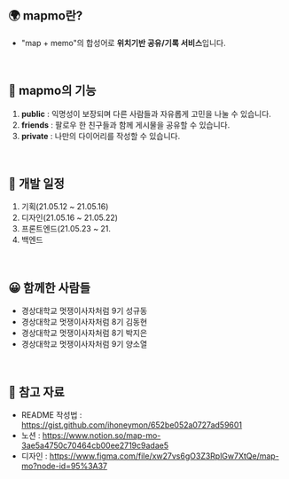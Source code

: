 ## 🌍 mapmo란?
- "map + memo"의 합성어로 **위치기반 공유/기록 서비스**입니다.
<br>

## 📌 mapmo의 기능
1. **public** : 익명성이 보장되며 다른 사람들과 자유롭게 고민을 나눌 수 있습니다.
2. **friends** : 팔로우 한 친구들과 함께 게시물을 공유할 수 있습니다.
3. **private** : 나만의 다이어리를 작성할 수 있습니다.
<br>

## 📆 개발 일정
1. 기획(21.05.12 ~ 21.05.16)
2. 디자인(21.05.16 ~ 21.05.22)
3. 프론트엔드(21.05.23 ~ 21.
4. 백엔드
<br>

## 😀 함께한 사람들
- 경상대학교 멋쟁이사자처럼 9기 성규동
- 경상대학교 멋쟁이사자처럼 8기 김동현
- 경상대학교 멋쟁이사자처럼 8기 박지은
- 경상대학교 멋쟁이사자처럼 9기 양소열
<br>

## 📗 참고 자료
- README 작성법 : https://gist.github.com/ihoneymon/652be052a0727ad59601
- 노션 : https://www.notion.so/map-mo-3ae5a4750c70464cb00ee2719c9adae5
- 디자인 : https://www.figma.com/file/xw27vs6gO3Z3RplGw7XtQe/map-mo?node-id=95%3A37
